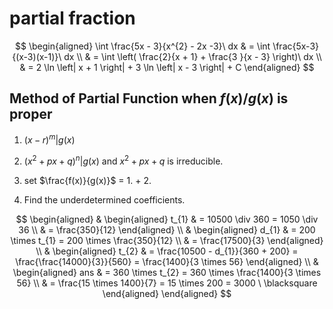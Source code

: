 # partial fraction
$$
\begin{aligned}
\int \frac{5x - 3}{x^{2} - 2x -3}\ dx & = \int \frac{5x-3}{(x-3)(x-1)}\ dx \\
 & = \int \left( \frac{2}{x + 1} + \frac{3 }{x - 3} \right)\ dx \\
 & = 2 \ln \left| x + 1 \right|  + 3 \ln \left| x - 3 \right| + C
\end{aligned}
$$

## Method of Partial Function when $f(x) / g(x)$ is proper
1. $(x - r)^{m} | g(x)$

2. $(x^{2} + p x + q)^{n}| g(x)$ and $x^{2} + px + q$ is irreducible.

3. set $\frac{f(x)}{g(x)}$ = 1. + 2.
4. Find the underdetermined coefficients.


$$
\begin{aligned}
 & \begin{aligned}
 t_{1} &  = 10500 \div 360 = 1050  \div 36 \\
 & = \frac{350}{12}
\end{aligned} \\
 & \begin{aligned}
d_{1} & = 200 \times t_{1} = 200 \times \frac{350}{12} \\
 & = \frac{17500}{3}
\end{aligned} \\
 & \begin{aligned}
t_{2} & = \frac{10500 - d_{1}}{360 + 200} = \frac{\frac{14000}{3}}{560} = \frac{1400}{3 \times 56}
\end{aligned} \\
 & \begin{aligned}
ans & = 360 \times t_{2}  = 360 \times \frac{1400}{3 \times 56} \\
 & = \frac{15 \times 1400}{7} = 15 \times 200 = 3000 \ \blacksquare
\end{aligned}
\end{aligned}
$$
